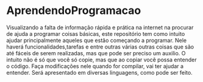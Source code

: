 # AprendendoProgramacao

Visualizando a falta de informação rápida e prática na internet na procurar de ajuda a programar coisas básicas, este repositório tem como intuito ajudar principalmente aqueles que estão começando a  programar. Nele haverá funcionalidades,tarefas e entre outras várias outras coisas que são até fáceis de serem realizadas, mas que pode ser preciso um auxilio.  O intuito não é só que você só copie, mas que ao copiar você possa entender o código. Faça modificações nele quando for compilar, vai ter ajudar a entender. Será apresentado em diversas linguagens, como pode ser feito.

